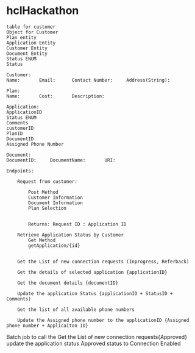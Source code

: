 # hclHackathon

	table for customer
	Object for Customer
	Plan entity
	Application Entity
	Customer Entity
	Document Entity
	Status ENUM
	Status

 	Customer: 
	Name: 		Email:		Contact Number:		Address(String):

	Plan:
	Name: 		Cost: 		Description: 

	Application:
	ApplicationID
	Status ENUM
	Comments
	customerID
	PlanID
	DocumentID
	Assigned Phone Number

	Document:
	DocumentID: 	DocumentName: 		URI: 
	
	Endpoints:
		
		Request from customer:
		
			Post Method
			Customer Information
			Document Information 
			Plan Selection
			
			
			Returns: Request ID : Application ID
			
		Retrieve Application Status by Customer
			Get Method
			getApplication/{id}
			
		
		Get the List of new connection requests (Inprogress, Referback)
		
		Get the details of selected application {applicationID}
		
		Get the document details {documentID}
		
		Update the application Status {applicationID + StatusID + Comments)
		
		Get the list of all available phone numbers
		
		Update the Assigned phone number to the applicationID {Assigned phone number + Applicaiton ID}
			
	
Batch job to call the 
Get the List of new connection requests{Approved}
update the application status Approved status to Connection Enabled

